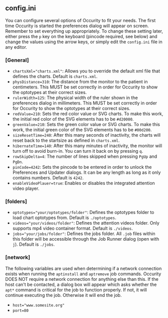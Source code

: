 ## config.ini
You can configure several options of Occurity to fit your needs. The first time Occurity is started the preferences dialog will appear on screen. Remember to set everything up appropriately. To change these setting later, either press the `p` key on the keyboard (pincode required, see below) and change the values using the arrow keys, or simply edit the `config.ini` file in any editor.

### [General]
* `chartsXml="charts.xml"`: Allows you to override the default xml file that defines the charts. Default is `charts.xml`.
* `physDistance=310`: The distance from the monitor to the patient in centimeters. This MUST be set correctly in order for Occurity to show the optotypes at their correct sizes.
* `rulerWidth=125`: The physical width of the ruler shown in the preferences dialog in millimeters. This MUST be set correctly in order for Occurity to show the optotypes at their correct sizes.
* `redValue=210`: Sets the red color value or SVG charts. To make this work, the initial red color of the SVG elements has to be `#d20000`.
* `greenValue=210`: Sets the green color value or SVG charts. To make this work, the initial green color of the SVG elements has to be `#00d200`.
* `sizeResetTime=240`: After this many seconds of inactivity, the charts will reset back to the startsize as defined in `charts.xml`.
* `hibernateTime=140`: After this many minutes of inactivity, the monitor will turn off to avoid burn-in. You can turn it back on by pressing `q`.
* `rowSkipDelta=4`: The number of lines skipped when pressing `PgUp` and `PgDn`.
* `pinCode=4242`: Sets the pincode to be entered in order to unlock the Preferences and Updater dialogs. It can be any length as long as it only contains numbers. Default is `4242`.
* `enableVideoPlauer=true`: Enables or disables the integrated attention video player.

### [folders]
* `optotypes="your/optotypes/folder"`: Defines the optotypes folder to load chart optotypes from. Default is `./optotypes`.
* `videos="your/videos/folder"`: Defines the attention videos folder. Only supports mp4 video container format. Default is `./videos`.
* `jobs="your/jobs/folder"`: Defines the jobs folder. All `.job` files within this folder will be accessible through the Job Runner dialog (open with `j`). Default is `./jobs`.

### [network]
The following variables are used when determining if a network connection exists when running the `aptinstall` and `aptremove` job commands. Occurity DOES NOT require a network connection for anything else than this. If the host can't be contacted, a dialog box will appear which asks whether the `apt*` command is critical for the job to function properly. If not, it will continue executing the job. Otherwise it will end the job.
* `host="www.somesite.org"`
* `port=80`
